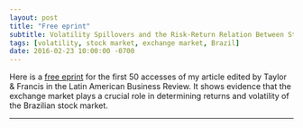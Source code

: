 ```yaml
---
layout: post
title: "Free eprint"
subtitle: Volatility Spillovers and the Risk-Return Relation Between Stock and Foreign Exchange Markets in Brazil
tags: [volatility, stock market, exchange market, Brazil]
date: 2016-02-23 10:00:00 -0700
---
```


Here is a [free eprint](http://www.tandfonline.com/eprint/dswrVmgWdmBjnMvDBggx/full) for the first 50 accesses of my article edited by Taylor & Francis in the Latin American Business Review. It shows evidence that the exchange market plays a crucial role in determining returns and volatility of the Brazilian stock market.

---
